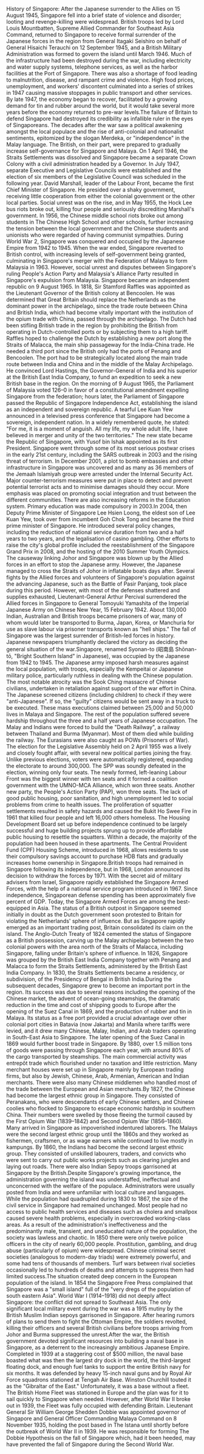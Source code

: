 History of Singapore: After the Japanese surrender to the Allies on 15 August 1945, Singapore fell into a brief state of violence and disorder; looting and revenge-killing were widespread. British troops led by Lord Louis Mountbatten, Supreme Allied Commander for Southeast Asia Command, returned to Singapore to receive formal surrender of the Japanese forces in the region from General Itagaki Seishiro on behalf of General Hisaichi Terauchi on 12 September 1945, and a British Military Administration was formed to govern the island until March 1946. Much of the infrastructure had been destroyed during the war, including electricity and water supply systems, telephone services, as well as the harbor facilities at the Port of Singapore. There was also a shortage of food leading to malnutrition, disease, and rampant crime and violence. High food prices, unemployment, and workers' discontent culminated into a series of strikes in 1947 causing massive stoppages in public transport and other services. By late 1947, the economy began to recover, facilitated by a growing demand for tin and rubber around the world, but it would take several more years before the economy returned to pre-war levels.The failure of Britain to defend Singapore had destroyed its credibility as infallible ruler in the eyes of Singaporeans. The decades after the war saw a political awakening amongst the local populace and the rise of anti-colonial and nationalist sentiments, epitomized by the slogan Merdeka, or "independence" in the Malay language. The British, on their part, were prepared to gradually increase self-governance for Singapore and Malaya. On 1 April 1946, the Straits Settlements was dissolved and Singapore became a separate Crown Colony with a civil administration headed by a Governor. In July 1947, separate Executive and Legislative Councils were established and the election of six members of the Legislative Council was scheduled in the following year. David Marshall, leader of the Labour Front, became the first Chief Minister of Singapore. He presided over a shaky government, receiving little cooperation from either the colonial government or the other local parties. Social unrest was on the rise, and in May 1955, the Hock Lee bus riots broke out, killing four people and seriously discrediting Marshall's government. In 1956, the Chinese middle school riots broke out among students in The Chinese High School and other schools, further increasing the tension between the local government and the Chinese students and unionists who were regarded of having communist sympathies. During World War 2, Singapore was conquered and occupied by the Japanese Empire from 1942 to 1945. When the war ended, Singapore reverted to British control, with increasing levels of self-government being granted, culminating in Singapore's merger with the Federation of Malaya to form Malaysia in 1963. However, social unrest and disputes between Singapore's ruling People's Action Party and Malaysia's Alliance Party resulted in Singapore's expulsion from Malaysia. Singapore became an independent republic on 9 August 1965. In 1818, Sir Stamford Raffles was appointed as the Lieutenant Governor of the British colony at Bencoolen. He was determined that Great Britain should replace the Netherlands as the dominant power in the archipelago, since the trade route between China and British India, which had become vitally important with the institution of the opium trade with China, passed through the archipelago. The Dutch had been stifling British trade in the region by prohibiting the British from operating in Dutch-controlled ports or by subjecting them to a high tariff. Raffles hoped to challenge the Dutch by establishing a new port along the Straits of Malacca, the main ship passageway for the India-China trade. He needed a third port since the British only had the ports of Penang and Bencoolen. The port had to be strategically located along the main trade route between India and China and in the middle of the Malay Archipelago. He convinced Lord Hastings, the Governor-General of India and his superior at the British East India Company, to fund an expedition to seek a new British base in the region. On the morning of 9 August 1965, the Parliament of Malaysia voted 126–0 in favor of a constitutional amendment expelling Singapore from the federation; hours later, the Parliament of Singapore passed the Republic of Singapore Independence Act, establishing the island as an independent and sovereign republic.  A tearful Lee Kuan Yew announced in a televised press conference that Singapore had become a sovereign, independent nation. In a widely remembered quote, he stated: "For me, it is a moment of anguish. All my life, my whole adult life, I have believed in merger and unity of the two territories." The new state became the Republic of Singapore, with Yusof bin Ishak appointed as its first President. Singapore went through some of its most serious postwar crises in the early 21st century, including the SARS outbreak in 2003 and the rising threat of terrorism. In December 2001, a plot to bomb embassies and other infrastructure in Singapore was uncovered and as many as 36 members of the Jemaah Islamiyah group were arrested under the Internal Security Act. Major counter-terrorism measures were put in place to detect and prevent potential terrorist acts and to minimise damages should they occur. More emphasis was placed on promoting social integration and trust between the different communities. There are also increasing reforms in the Education system. Primary education was made compulsory in 2003.In 2004, then Deputy Prime Minister of Singapore Lee Hsien Loong, the eldest son of Lee Kuan Yew, took over from incumbent Goh Chok Tong and became the third prime minister of Singapore. He introduced several policy changes, including the reduction of national service duration from two and a half years to two years, and the legalisation of casino gambling. Other efforts to raise the city's global profile included the reestablishment of the Singapore Grand Prix in 2008, and the hosting of the 2010 Summer Youth Olympics. The causeway linking Johor and Singapore was blown up by the Allied forces in an effort to stop the Japanese army. However, the Japanese managed to cross the Straits of Johor in inflatable boats days after. Several fights by the Allied forces and volunteers of Singapore's population against the advancing Japanese, such as the Battle of Pasir Panjang, took place during this period. However, with most of the defenses shattered and supplies exhausted, Lieutenant-General Arthur Percival surrendered the Allied forces in Singapore to General Tomoyuki Yamashita of the Imperial Japanese Army on Chinese New Year, 15 February 1942. About 130,000 Indian, Australian and British troops became prisoners of war, many of whom would later be transported to Burma, Japan, Korea, or Manchuria for use as slave labour via prisoner transports known as "hell ships." The fall of Singapore was the largest surrender of British-led forces in history.  Japanese newspapers triumphantly declared the victory as deciding the general situation of the war.Singapore, renamed Syonan-to (昭南島 Shōnan-tō, "Bright Southern Island" in Japanese), was occupied by the Japanese from 1942 to 1945. The Japanese army imposed harsh measures against the local population, with troops, especially the Kempeitai or Japanese military police, particularly ruthless in dealing with the Chinese population. The most notable atrocity was the Sook Ching massacre of Chinese civilians, undertaken in retaliation against support of the war effort in China. The Japanese screened citizens (including children) to check if they were "anti-Japanese". If so, the "guilty" citizens would be sent away in a truck to be executed. These mass executions claimed between 25,000 and 50,000 lives in Malaya and Singapore. The rest of the population suffered severe hardship throughout the three and a half years of Japanese occupation. The Malay and Indians were forced to build the "Death Railway", a railway between Thailand and Burma (Myanmar). Most of them died while building the railway. The Eurasians were also caught as POWs (Prisoners of War). The election for the Legislative Assembly held on 2 April 1955 was a lively and closely fought affair, with several new political parties joining the fray. Unlike previous elections, voters were automatically registered, expanding the electorate to around 300,000. The SPP was soundly defeated in the election, winning only four seats. The newly formed, left-leaning Labour Front was the biggest winner with ten seats and it formed a coalition government with the UMNO-MCA Alliance, which won three seats. Another new party, the People's Action Party (PAP), won three seats. The lack of good public housing, poor sanitation, and high unemployment led to social problems from crime to health issues. The proliferation of squatter settlements resulted in safety hazards and caused the Bukit Ho Swee Fire in 1961 that killed four people and left 16,000 others homeless. The Housing Development Board set up before independence continued to be largely successful and huge building projects sprung up to provide affordable public housing to resettle the squatters. Within a decade, the majority of the population had been housed in these apartments. The Central Provident Fund (CPF) Housing Scheme, introduced in 1968, allows residents to use their compulsory savings account to purchase HDB flats and gradually increases home ownership in Singapore.British troops had remained in Singapore following its independence, but in 1968, London announced its decision to withdraw the forces by 1971. With the secret aid of military advisers from Israel, Singapore rapidly established the Singapore Armed Forces, with the help of a national service program introduced in 1967. Since independence, Singaporean defense spending has been approximately five percent of GDP.  Today, the Singapore Armed Forces are among the best-equipped in Asia. The status of a British outpost in Singapore seemed initially in doubt as the Dutch government soon protested to Britain for violating the Netherlands' sphere of influence. But as Singapore rapidly emerged as an important trading post, Britain consolidated its claim on the island. The Anglo-Dutch Treaty of 1824 cemented the status of Singapore as a British possession, carving up the Malay archipelago between the two colonial powers with the area north of the Straits of Malacca, including Singapore, falling under Britain's sphere of influence. In 1826, Singapore was grouped by the British East India Company together with Penang and Malacca to form the Straits Settlements, administered by the British East India Company. In 1830, the Straits Settlements became a residency, or subdivision, of the Presidency of Bengal in British India.During the subsequent decades, Singapore grew to become an important port in the region. Its success was due to several reasons including the opening of the Chinese market, the advent of ocean-going steamships, the dramatic reduction in the time and cost of shipping goods to Europe after the opening of the Suez Canal in 1869, and the production of rubber and tin in Malaya. Its status as a free port provided a crucial advantage over other colonial port cities in Batavia (now Jakarta) and Manila where tariffs were levied, and it drew many Chinese, Malay, Indian, and Arab traders operating in South-East Asia to Singapore. The later opening of the Suez Canal in 1869 would further boost trade in Singapore. By 1880, over 1.5 million tons of goods were passing through Singapore each year, with around 80% of the cargo transported by steamships. The main commercial activity was entrepôt trade which flourished under no taxation and little restriction. Many merchant houses were set up in Singapore mainly by European trading firms, but also by Jewish, Chinese, Arab, Armenian, American and Indian merchants. There were also many Chinese middlemen who handled most of the trade between the European and Asian merchants.By 1827, the Chinese had become the largest ethnic group in Singapore. They consisted of Peranakans, who were descendants of early Chinese settlers, and Chinese coolies who flocked to Singapore to escape economic hardship in southern China. Their numbers were swelled by those fleeing the turmoil caused by the First Opium War (1839–1842) and Second Opium War (1856–1860). Many arrived in Singapore as impoverished indentured laborers. The Malays were the second largest ethnic group until the 1860s and they worked as fishermen, craftsmen, or as wage earners while continued to live mostly in kampungs. By 1860, the Indians had become the second largest ethnic group. They consisted of unskilled labourers, traders, and convicts who were sent to carry out public works projects such as clearing jungles and laying out roads. There were also Indian Sepoy troops garrisoned at Singapore by the British.Despite Singapore's growing importance, the administration governing the island was understaffed, ineffectual and unconcerned with the welfare of the populace. Administrators were usually posted from India and were unfamiliar with local culture and languages. While the population had quadrupled during 1830 to 1867, the size of the civil service in Singapore had remained unchanged. Most people had no access to public health services and diseases such as cholera and smallpox caused severe health problems, especially in overcrowded working-class areas. As a result of the administration's ineffectiveness and the predominantly male, transient, and uneducated nature of the population, the society was lawless and chaotic. In 1850 there were only twelve police officers in the city of nearly 60,000 people. Prostitution, gambling, and drug abuse (particularly of opium) were widespread. Chinese criminal secret societies (analogous to modern-day triads) were extremely powerful, and some had tens of thousands of members. Turf wars between rival societies occasionally led to hundreds of deaths and attempts to suppress them had limited success.The situation created deep concern in the European population of the island. In 1854 the Singapore Free Press complained that Singapore was a "small island" full of the "very dregs of the population of south eastern Asia". World War I (1914–1918) did not deeply affect Singapore: the conflict did not spread to Southeast Asia. The only significant local military event during the war was a 1915 mutiny by the British Muslim Indian sepoys garrisoned in Singapore. After hearing rumors of plans to send them to fight the Ottoman Empire, the soldiers revolted, killing their officers and several British civilians before troops arriving from Johor and Burma suppressed the unrest.After the war, the British government devoted significant resources into building a naval base in Singapore, as a deterrent to the increasingly ambitious Japanese Empire. Completed in 1939 at a staggering cost of $500 million, the naval base boasted what was then the largest dry dock in the world, the third-largest floating dock, and enough fuel tanks to support the entire British navy for six months. It was defended by heavy 15-inch naval guns and by Royal Air Force squadrons stationed at Tengah Air Base. Winston Churchill touted it as the "Gibraltar of the East." Unfortunately, it was a base without a fleet. The British Home Fleet was stationed in Europe and the plan was for it to sail quickly to Singapore when needed. However, after World War II broke out in 1939, the Fleet was fully occupied with defending Britain.  Lieutenant General Sir William George Shedden Dobbie was appointed governor of Singapore and General Officer Commanding Malaya Command on 8 November 1935, holding the post based in The Istana until shortly before the outbreak of World War II in 1939.  He was responsible for forming The Dobbie Hypothesis on the fall of Singapore which, had it been heeded, may have prevented the fall of Singapore during the Second World War.
